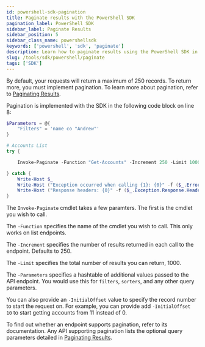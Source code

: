 ```yaml
---
id: powershell-sdk-pagination
title: Paginate results with the PowerShell SDK
pagination_label: PowerShell SDK
sidebar_label: Paginate Results
sidebar_position: 5
sidebar_class_name: powershellsdk
keywords: ['powershell', 'sdk', 'paginate']
description: Learn how to paginate results using the PowerShell SDK in this guide.
slug: /tools/sdk/powershell/paginate
tags: ['SDK']
---
```


By default, your requests will return a maximum of 250 records. To return more, you must implement pagination. To learn more about pagination, refer to [Paginating Results](/docs/api/standard-collection-parameters/#paginating-results).

Pagination is implemented with the SDK in the following code block on line 8:

```powershell showLineNumbers
$Parameters = @{
    "Filters" = 'name co "Andrew"'
}

# Accounts List
try {

    Invoke-Paginate -Function "Get-Accounts" -Increment 250 -Limit 1000 -InitialOffset 0 -Parameters $Parameters

} catch {
    Write-Host $_
    Write-Host ("Exception occurred when calling {1}: {0}" -f ($_.ErrorDetails | ConvertFrom-Json), "Get-Accounts")
    Write-Host ("Response headers: {0}" -f ($_.Exception.Response.Headers | ConvertTo-Json))
}
```

The `Invoke-Paginate` cmdlet takes a few paramters. The first is the cmdlet you wish to call.

The `-Function` specifies the name of the cmdlet you wish to call. This only works on list endpoints.

The `-Increment` specifies the number of results returned in each call to the endpoint. Defaults to 250.

The `-Limit` specifies the total number of results you can return, 1000.

The `-Parameters` specifies a hashtable of additional values passed to the API endpoint. You would use this for `filters`, `sorters`, and any other query parameters.

You can also provide an `-InitialOffset` value to specify the record number to start the request on. For example, you can provide add `-InitialOffset 10` to start getting accounts from 11 instead of 0.

To find out whether an endpoint supports pagination, refer to its documentation. Any API supporting pagination lists the optional query parameters detailed in [Paginating Results](/docs/api/standard-collection-parameters/#paginating-results).

